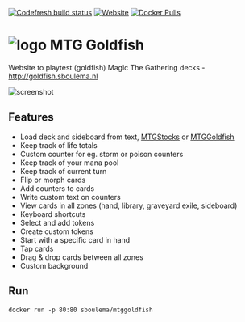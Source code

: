 [![Codefresh build status]( https://g.codefresh.io/api/badges/build?repoOwner=sboulema&repoName=mtgGoldfish&branch=master&pipelineName=mtgGoldfish&accountName=sboulema&type=cf-1)](https://g.codefresh.io/repositories/sboulema/mtgGoldfish/builds?filter=trigger:build;branch:master;service:59a9ac54361cb400013d0f1d~mtgGoldfish) [![Website](https://img.shields.io/website-up-down-green-red/http/shields.io.svg?label=Goldfish)](http://goldfish.sboulema.nl) [![Docker Pulls](https://img.shields.io/docker/pulls/sboulema/mtggoldfish.svg)](https://store.docker.com/community/images/sboulema/mtggoldfish)

# ![logo](http://goldfish.sboulema.nl/img/goldfish.png) MTG Goldfish
Website to playtest (goldfish) Magic The Gathering decks - http://goldfish.sboulema.nl

![screenshot](http://goldfish.sboulema.nl/img/screenshot.png)

## Features
- Load deck and sideboard from text, [MTGStocks](https://www.mtgstocks.com/) or [MTGGoldfish](https://www.mtggoldfish.com/)
- Keep track of life totals
- Custom counter for eg. storm or poison counters
- Keep track of your mana pool
- Keep track of current turn
- Flip or morph cards
- Add counters to cards
- Write custom text on counters
- View cards in all zones (hand, library, graveyard exile, sideboard)
- Keyboard shortcuts
- Select and add tokens
- Create custom tokens
- Start with a specific card in hand
- Tap cards
- Drag & drop cards between all zones
- Custom background

## Run

`docker run -p 80:80 sboulema/mtggoldfish`